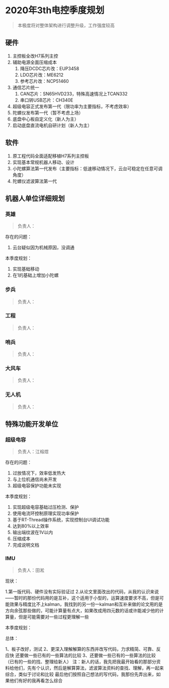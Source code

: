 # 2020年3th电控季度规划

> 本极度将对整体架构进行调整升级，工作强度较高

## 硬件

1. 主控板全改H7系列主控
2. 辅助电源全面压缩成本
   1. 降压DCDC芯片改：EUP3458
   2. LDO芯片改：ME6212
   3. 参考芯片改：NCP51460
3. 通信芯片统一
   1. CAN芯片：SN65HVD233，特殊高速情况上TCAN332
   2. 串口转USB芯片：CH340E
4. 超级电容正式发布第一代（限功率为主要指标，不考虑效率）
5. 陀螺仪发布第一代（暂不考虑上场）
6. 底盘中心板自定义化（新人为主）
7. 启动底盘直流电机自研计划（新人为主）

## 软件

1. 原工程代码全面适配移植H7系列主控板
2. 实现基本常规机器人移动、设计
3. 小陀螺算法第一代发布（主要指标：低速移动情况下，云台可稳定在任意可调角度）
4. 陀螺仪滤波算法第一代

## 机器人单位详细规划

### 英雄

> 负责人：

存在的问题：

1. 云台疑似因为机械原因，没调通

本季度规划：

1. 实现基础移动
2. 在1的基础上增加小陀螺

### 步兵

> 负责人：

### 工程

> 负责人：

### 哨兵

> 负责人：

### 大风车

> 负责人：

### 无人机

> 负责人：

## 特殊功能开发单位

### 超级电容

> 负责人：江榕煜

存在的问题：

1. 过放情况下，效率低发热大
2. 与上位机通信尚未开发
3. 超级电容保护功能未实现

本季度规划：

1. 实现超级电容基础过压检测、保护
2. 使用电流环控制原理实现功率保护
3. 基于RT-Thread操作系统，实现控制台UI调试功能
4. 达到80%以上效率
5. 输出端纹波在1V以内
6. 压缩成本
7. 完成说明文档

### IMU

> 负责人：田淞

现状：

1.第一版代码、硬件没有实际验证过
2.从论文里面改出的代码，从我的认识来说——暂时的那份代码用的是互补，这个适用于小型的，运算速度要求不高，但是可能效果与精度比不上kalman，我找到的另一份一kalman和互补来做的论文用的是方向余弦那些做的，可能计算量有点大，如果改成用四元数的话或许能减少他的计算量，但是可能需要对一些过程更理解一些

本季度规划：

总体：

1、板子改好，测试
2、更深入理解解算的东西并改写代码，力求精简、可靠、反应快  还要做一些已有的一些算法的比较
3、还要做一些已有的一些算法的比较（已有的一些的找、整理给新人）  注：新人的话，我先把我最开始看的那部分资料给他们，先有个认识，然后是解算算法，滤波算法资料的查找、理解，再一起来综合，类似于讨论和比较  最后他们按照自己想法的写代码，我那份先弄出来，如果他们有好的我再看怎么综合
